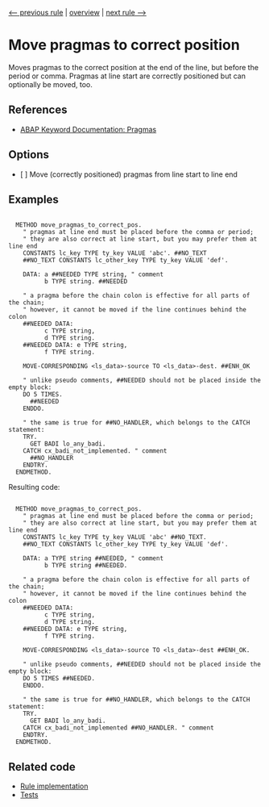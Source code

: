 [<-- previous rule](PseudoCommentRule.md) | [overview](../rules.md) | [next rule -->](TypoRule.md)

# Move pragmas to correct position

Moves pragmas to the correct position at the end of the line, but before the period or comma. Pragmas at line start are correctly positioned but can optionally be moved, too.

## References

* [ABAP Keyword Documentation: Pragmas](https://help.sap.com/doc/abapdocu_latest_index_htm/latest/en-US/index.htm?file=abenpragma.htm)

## Options

* \[ \] Move \(correctly positioned\) pragmas from line start to line end

## Examples


```ABAP

  METHOD move_pragmas_to_correct_pos.
    " pragmas at line end must be placed before the comma or period;
    " they are also correct at line start, but you may prefer them at line end
    CONSTANTS lc_key TYPE ty_key VALUE 'abc'. ##NO_TEXT
    ##NO_TEXT CONSTANTS lc_other_key TYPE ty_key VALUE 'def'.

    DATA: a ##NEEDED TYPE string, " comment
          b TYPE string. ##NEEDED

    " a pragma before the chain colon is effective for all parts of the chain;
    " however, it cannot be moved if the line continues behind the colon
    ##NEEDED DATA:
          c TYPE string,
          d TYPE string.
    ##NEEDED DATA: e TYPE string,
          f TYPE string.

    MOVE-CORRESPONDING <ls_data>-source TO <ls_data>-dest. ##ENH_OK

    " unlike pseudo comments, ##NEEDED should not be placed inside the empty block:
    DO 5 TIMES.
      ##NEEDED
    ENDDO.

    " the same is true for ##NO_HANDLER, which belongs to the CATCH statement:
    TRY.
      GET BADI lo_any_badi.
    CATCH cx_badi_not_implemented. " comment
      ##NO_HANDLER
    ENDTRY.
  ENDMETHOD.
```

Resulting code:

```ABAP

  METHOD move_pragmas_to_correct_pos.
    " pragmas at line end must be placed before the comma or period;
    " they are also correct at line start, but you may prefer them at line end
    CONSTANTS lc_key TYPE ty_key VALUE 'abc' ##NO_TEXT.
    ##NO_TEXT CONSTANTS lc_other_key TYPE ty_key VALUE 'def'.

    DATA: a TYPE string ##NEEDED, " comment
          b TYPE string ##NEEDED.

    " a pragma before the chain colon is effective for all parts of the chain;
    " however, it cannot be moved if the line continues behind the colon
    ##NEEDED DATA:
          c TYPE string,
          d TYPE string.
    ##NEEDED DATA: e TYPE string,
          f TYPE string.

    MOVE-CORRESPONDING <ls_data>-source TO <ls_data>-dest ##ENH_OK.

    " unlike pseudo comments, ##NEEDED should not be placed inside the empty block:
    DO 5 TIMES ##NEEDED.
    ENDDO.

    " the same is true for ##NO_HANDLER, which belongs to the CATCH statement:
    TRY.
      GET BADI lo_any_badi.
    CATCH cx_badi_not_implemented ##NO_HANDLER. " comment
    ENDTRY.
  ENDMETHOD.
```

## Related code

* [Rule implementation](../../com.sap.adt.abapcleaner/src/com/sap/adt/abapcleaner/rules/syntax/PragmaPositionRule.java)
* [Tests](../../test/com.sap.adt.abapcleaner.test/src/com/sap/adt/abapcleaner/rules/syntax/PragmaPositionTest.java)

